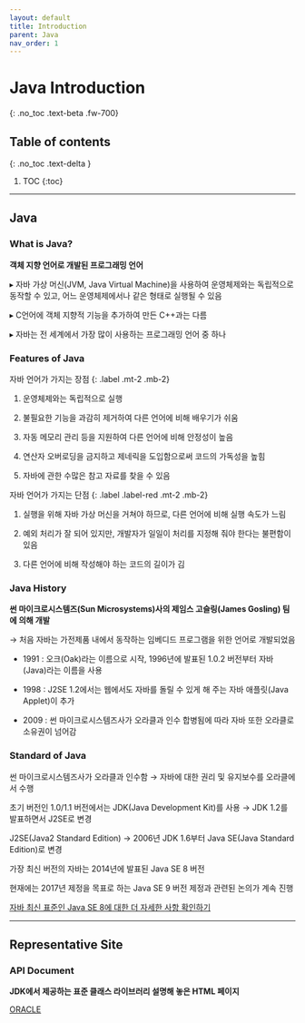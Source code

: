 ```yaml
---
layout: default
title: Introduction
parent: Java
nav_order: 1
---
```


# Java Introduction
{: .no_toc .text-beta .fw-700}

## Table of contents
{: .no_toc .text-delta }

1. TOC
{:toc}

---

## Java

### What is Java?

**객체 지향 언어로 개발된 프로그래밍 언어**

&#9656; 자바 가상 머신(JVM, Java Virtual Machine)을 사용하여 운영체제와는 독립적으로 동작할 수 있고, 어느 운영체제에서나 같은 형태로 실행될 수 있음

&#9656; C언어에 객체 지향적 기능을 추가하여 만든 C++과는 다름

&#9656; 자바는 전 세계에서 가장 많이 사용하는 프로그래밍 언어 중 하나

### Features of Java

자바 언어가 가지는 장점
{: .label .mt-2 .mb-2}

1. 운영체제와는 독립적으로 실행

2. 불필요한 기능을 과감히 제거하여 다른 언어에 비해 배우기가 쉬움

3. 자동 메모리 관리 등을 지원하여 다른 언어에 비해 안정성이 높음

4. 연산자 오버로딩을 금지하고 제네릭을 도입함으로써 코드의 가독성을 높힘

5. 자바에 관한 수많은 참고 자료를 찾을 수 있음

자바 언어가 가지는 단점
{: .label .label-red .mt-2 .mb-2}

1. 실행을 위해 자바 가상 머신을 거쳐야 하므로, 다른 언어에 비해 실행 속도가 느림

2. 예외 처리가 잘 되어 있지만, 개발자가 일일이 처리를 지정해 줘야 한다는 불편함이 있음

3. 다른 언어에 비해 작성해야 하는 코드의 길이가 김

### Java History 

**썬 마이크로시스템즈(Sun Microsystems)사의 제임스 고슬링(James Gosling) 팀에 의해 개발**

&#8594; 처음 자바는 가전제품 내에서 동작하는 임베디드 프로그램을 위한 언어로 개발되었음

* 1991 : 오크(Oak)라는 이름으로 시작, 1996년에 발표된 1.0.2 버전부터 자바(Java)라는 이름을 사용

* 1998 : J2SE 1.2에서는 웹에서도 자바를 돌릴 수 있게 해 주는 자바 애플릿(Java Applet)이 추가

* 2009 : 썬 마이크로시스템즈사가 오라클과 인수 합병됨에 따라 자바 또한 오라클로 소유권이 넘어감

### Standard of Java

썬 마이크로시스템즈사가 오라클과 인수함 &#8594; 자바에 대한 권리 및 유지보수를 오라클에서 수행

초기 버전인 1.0/1.1 버전에서는 JDK(Java Development Kit)를 사용 &#8594; JDK 1.2를 발표하면서 J2SE로 변경

J2SE(Java2 Standard Edition) &#8594; 2006년 JDK 1.6부터 Java SE(Java Standard Edition)로 변경

가장 최신 버전의 자바는 2014년에 발표된 Java SE 8 버전

현재에는 2017년 제정을 목표로 하는 Java SE 9 버전 제정과 관련된 논의가 계속 진행

[자바 최신 표준인 Java SE 8에 대한 더 자세한 사항 확인하기](https://docs.oracle.com/javase/specs/jls/se8/html/index.html)

---

## Representative Site

### API Document

**JDK에서 제공하는 표준 클래스 라이브러리 설명해 놓은 HTML 페이지**

[ORACLE](https://docs.oracle.com/javase/8/docs/api/)

